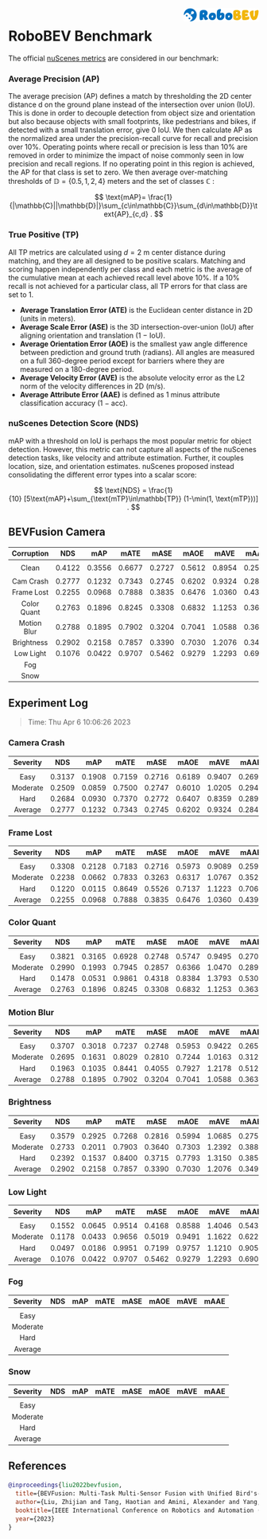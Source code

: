 <img src="../figs/logo2.png" align="right" width="30%">

# RoboBEV Benchmark

The official [nuScenes metrics](https://www.nuscenes.org/object-detection/?externalData=all&mapData=all&modalities=Any) are considered in our benchmark:

### Average Precision (AP)

The average precision (AP) defines a match by thresholding the 2D center distance d on the ground plane instead of the intersection over union (IoU). This is done in order to decouple detection from object size and orientation but also because objects with small footprints, like pedestrians and bikes, if detected with a small translation error, give $0$ IoU.
We then calculate AP as the normalized area under the precision-recall curve for recall and precision over 10%. Operating points where recall or precision is less than $10$% are removed in order to minimize the impact of noise commonly seen in low precision and recall regions. If no operating point in this region is achieved, the AP for that class is set to zero. We then average over-matching thresholds of $\mathbb{D}=\{0.5, 1, 2, 4\}$ meters and the set of classes $\mathbb{C}$ :

$$
\text{mAP}= \frac{1}{|\mathbb{C}||\mathbb{D}|}\sum_{c\in\mathbb{C}}\sum_{d\in\mathbb{D}}\text{AP}_{c,d} .
$$

### True Positive (TP)

All TP metrics are calculated using $d=2$ m center distance during matching, and they are all designed to be positive scalars. Matching and scoring happen independently per class and each metric is the average of the cumulative mean at each achieved recall level above $10$%. If a $10$% recall is not achieved for a particular class, all TP errors for that class are set to $1$. 

- **Average Translation Error (ATE)** is the Euclidean center distance in 2D (units in meters). 
- **Average Scale Error (ASE)** is the 3D intersection-over-union (IoU) after aligning orientation and translation ($1$ − IoU).
- **Average Orientation Error (AOE)** is the smallest yaw angle difference between prediction and ground truth (radians). All angles are measured on a full $360$-degree period except for barriers where they are measured on a $180$-degree period.
- **Average Velocity Error (AVE)** is the absolute velocity error as the L2 norm of the velocity differences in 2D (m/s).
- **Average Attribute Error (AAE)** is defined as $1$ minus attribute classification accuracy ($1$ − acc).

### nuScenes Detection Score (NDS)
mAP with a threshold on IoU is perhaps the most popular metric for object detection. However, this metric can not capture all aspects of the nuScenes detection tasks, like velocity and attribute estimation. Further, it couples location, size, and orientation estimates. nuScenes proposed instead consolidating the different error types into a scalar score:

$$
\text{NDS} = \frac{1}{10} [5\text{mAP}+\sum_{\text{mTP}\in\mathbb{TP}} (1-\min(1, \text{mTP}))] .
$$


## BEVFusion Camera

| **Corruption** | **NDS** | **mAP** | **mATE** | **mASE** | **mAOE** | **mAVE** | **mAAE** |
| :------------: | :-----: | :-----: | :------: | :------: | :------: | :------: | :------: |
| |
| Clean          | 0.4122 | 0.3556 | 0.6677 | 0.2727 | 0.5612 | 0.8954 | 0.2593 |
| |
| Cam Crash      | 0.2777    | 0.1232    | 0.7343     | 0.2745     | 0.6202     | 0.9324     | 0.2846     |
| Frame Lost     | 0.2255    | 0.0968    | 0.7888     | 0.3835     | 0.6476     | 1.0360     | 0.4393     |
| Color Quant    | 0.2763    | 0.1896    | 0.8245     | 0.3308     | 0.6832     | 1.1253     | 0.3633     |
| Motion Blur    | 0.2788    | 0.1895    | 0.7902     | 0.3204     | 0.7041     | 1.0588     | 0.3635     |
| Brightness     | 0.2902    | 0.2158    | 0.7857     | 0.3390     | 0.7030     | 1.2076     | 0.3497     |
| Low Light      | 0.1076    | 0.0422    | 0.9707     | 0.5462     | 0.9279     | 1.2293     | 0.6904     |
| Fog            |  |  |  |  |  |  |  |
| Snow           |  |  |  |  |  |  |  |


## Experiment Log

> Time: Thu Apr  6 10:06:26 2023


### Camera Crash

| **Severity** | **NDS** | **mAP** | **mATE** | **mASE** | **mAOE** | **mAVE** | **mAAE** |
| :----------: | :-----: | :-----: | :------: | :------: | :------: | :------: | :------: |
| |
| Easy         | 0.3137    | 0.1908    | 0.7159     | 0.2716     | 0.6189     | 0.9407     | 0.2697     |
| Moderate     | 0.2509    | 0.0859    | 0.7500     | 0.2747     | 0.6010     | 1.0205     | 0.2944     |
| Hard         | 0.2684    | 0.0930    | 0.7370     | 0.2772     | 0.6407     | 0.8359     | 0.2897     |
| Average      | 0.2777    | 0.1232    | 0.7343     | 0.2745     | 0.6202     | 0.9324     | 0.2846     |


### Frame Lost

| **Severity** | **NDS** | **mAP** | **mATE** | **mASE** | **mAOE** | **mAVE** | **mAAE** |
| :----------: | :-----: | :-----: | :------: | :------: | :------: | :------: | :------: |
| |
| Easy         | 0.3308    | 0.2128    | 0.7183     | 0.2716     | 0.5973     | 0.9089     | 0.2598     |
| Moderate     | 0.2238    | 0.0662    | 0.7833     | 0.3263     | 0.6317     | 1.0767     | 0.3520     |
| Hard         | 0.1220    | 0.0115    | 0.8649     | 0.5526     | 0.7137     | 1.1223     | 0.7061     |
| Average      | 0.2255    | 0.0968    | 0.7888     | 0.3835     | 0.6476     | 1.0360     | 0.4393     |


### Color Quant

| **Severity** | **NDS** | **mAP** | **mATE** | **mASE** | **mAOE** | **mAVE** | **mAAE** |
| :----------: | :-----: | :-----: | :------: | :------: | :------: | :------: | :------: |
| |
| Easy         | 0.3821    | 0.3165    | 0.6928     | 0.2748     | 0.5747     | 0.9495     | 0.2702     |
| Moderate     | 0.2990    | 0.1993    | 0.7945     | 0.2857     | 0.6366     | 1.0470     | 0.2890     |
| Hard         | 0.1478    | 0.0531    | 0.9861     | 0.4318     | 0.8384     | 1.3793     | 0.5306     |
| Average      | 0.2763    | 0.1896    | 0.8245     | 0.3308     | 0.6832     | 1.1253     | 0.3633     |


### Motion Blur

| **Severity** | **NDS** | **mAP** | **mATE** | **mASE** | **mAOE** | **mAVE** | **mAAE** |
| :----------: | :-----: | :-----: | :------: | :------: | :------: | :------: | :------: |
| |
| Easy         | 0.3707    | 0.3018    | 0.7237     | 0.2748     | 0.5953     | 0.9422     | 0.2657     |
| Moderate     | 0.2695    | 0.1631    | 0.8029     | 0.2810     | 0.7244     | 1.0163     | 0.3125     |
| Hard         | 0.1963    | 0.1035    | 0.8441     | 0.4055     | 0.7927     | 1.2178     | 0.5122     |
| Average      | 0.2788    | 0.1895    | 0.7902     | 0.3204     | 0.7041     | 1.0588     | 0.3635     |


### Brightness

| **Severity** | **NDS** | **mAP** | **mATE** | **mASE** | **mAOE** | **mAVE** | **mAAE** |
| :----------: | :-----: | :-----: | :------: | :------: | :------: | :------: | :------: |
| |
| Easy         | 0.3579    | 0.2925    | 0.7268     | 0.2816     | 0.5994     | 1.0685     | 0.2754     |
| Moderate     | 0.2733    | 0.2011    | 0.7903     | 0.3640     | 0.7303     | 1.2392     | 0.3881     |
| Hard         | 0.2392    | 0.1537    | 0.8400     | 0.3715     | 0.7793     | 1.3150     | 0.3855     |
| Average      | 0.2902    | 0.2158    | 0.7857     | 0.3390     | 0.7030     | 1.2076     | 0.3497     |


### Low Light

| **Severity** | **NDS** | **mAP** | **mATE** | **mASE** | **mAOE** | **mAVE** | **mAAE** |
| :----------: | :-----: | :-----: | :------: | :------: | :------: | :------: | :------: |
| |
| Easy         | 0.1552    | 0.0645    | 0.9514     | 0.4168     | 0.8588     | 1.4046     | 0.5438     |
| Moderate     | 0.1178    | 0.0433    | 0.9656     | 0.5019     | 0.9491     | 1.1622     | 0.6220     |
| Hard         | 0.0497    | 0.0186    | 0.9951     | 0.7199     | 0.9757     | 1.1210     | 0.9055     |
| Average      | 0.1076    | 0.0422    | 0.9707     | 0.5462     | 0.9279     | 1.2293     | 0.6904     |


### Fog

| **Severity** | **NDS** | **mAP** | **mATE** | **mASE** | **mAOE** | **mAVE** | **mAAE** |
| :----------: | :-----: | :-----: | :------: | :------: | :------: | :------: | :------: |
| |
| Easy         |  |  |  |  |  |  |  |
| Moderate     |  |  |  |  |  |  |  |
| Hard         |  |  |  |  |  |  |  |
| Average      |  |  |  |  |  |  |  |


### Snow

| **Severity** | **NDS** | **mAP** | **mATE** | **mASE** | **mAOE** | **mAVE** | **mAAE** |
| :----------: | :-----: | :-----: | :------: | :------: | :------: | :------: | :------: |
| |
| Easy         |  |  |  |  |  |  |  |
| Moderate     |  |  |  |  |  |  |  |
| Hard         |  |  |  |  |  |  |  |
| Average      |  |  |  |  |  |  |  |



## References

```bib
@inproceedings{liu2022bevfusion,
  title={BEVFusion: Multi-Task Multi-Sensor Fusion with Unified Bird's-Eye View Representation},
  author={Liu, Zhijian and Tang, Haotian and Amini, Alexander and Yang, Xingyu and Mao, Huizi and Rus, Daniela and Han, Song},
  booktitle={IEEE International Conference on Robotics and Automation (ICRA)},
  year={2023}
}
```
